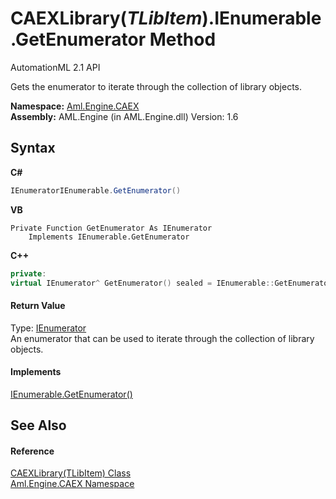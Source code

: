 # CAEXLibrary(*TLibItem*).IEnumerable.GetEnumerator Method 
AutomationML 2.1 API 

Gets the enumerator to iterate through the collection of library objects.

**Namespace:**&nbsp;<a href="N_Aml_Engine_CAEX">Aml.Engine.CAEX</a><br />**Assembly:**&nbsp;AML.Engine (in AML.Engine.dll) Version: 1.6

## Syntax

**C#**<br />
``` C#
IEnumeratorIEnumerable.GetEnumerator()
```

**VB**<br />
``` VB
Private Function GetEnumerator As IEnumerator
	Implements IEnumerable.GetEnumerator
```

**C++**<br />
``` C++
private:
virtual IEnumerator^ GetEnumerator() sealed = IEnumerable::GetEnumerator
```


#### Return Value
Type: <a href="https://docs.microsoft.com/dotnet/api/system.collections.ienumerator" target="_parent" rel="noopener noreferrer">IEnumerator</a><br />An enumerator that can be used to iterate through the collection of library objects.

#### Implements
<a href="https://docs.microsoft.com/dotnet/api/system.collections.ienumerable.getenumerator#System_Collections_IEnumerable_GetEnumerator" target="_parent" rel="noopener noreferrer">IEnumerable.GetEnumerator()</a><br />

## See Also


#### Reference
<a href="T_Aml_Engine_CAEX_CAEXLibrary_1">CAEXLibrary(TLibItem) Class</a><br /><a href="N_Aml_Engine_CAEX">Aml.Engine.CAEX Namespace</a><br />